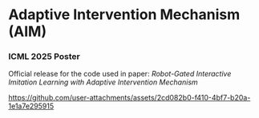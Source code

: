 # Adaptive Intervention Mechanism (AIM)

<h3><b>ICML 2025 Poster</b></h3>

Official release for the code used in paper: *Robot-Gated Interactive Imitation Learning with Adaptive Intervention Mechanism*

https://github.com/user-attachments/assets/2cd082b0-f410-4bf7-b20a-1e1a7e295915
